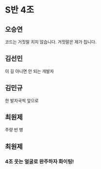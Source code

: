 # S반 4조

## 오승연

코드는 거짓말 치지 않습니다. 거짓말은 제가 칩니다.

## 김선민

이 길 아니면 안 되는 개발자

## 김민규

한 발자국씩 앞으로

## 최원제

주량 반 병

## 최원제

### 4조 웃는 얼굴로 완주하자 화이팅!